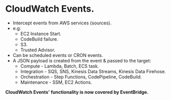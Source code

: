 # **CloudWatch Events.**

* Intercept events from AWS services (sources).
* e.g:
    * EC2 Instance Start.
    * CodeBuild failure.
    * S3.
    * Trusted Advisor.
* Can be scheduled events or CRON events.
* A JSON payload is created from the event & passed to the target:
    * Compute - Lambda, Batch, ECS task.
    * Integration - SQS, SNS, Kinesis Data Streams, Kinesis Data Firehose.
    * Orchestration - Step Functions, CodePipeline, CodeBuild.
    * Maintenance - SSM, EC2 Actions.

**CloudWatch Events' functionality is now covered by EventBridge.**